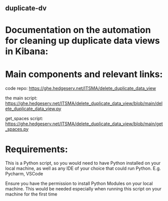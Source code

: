 ## duplicate-dv

# Documentation on the automation for cleaning up duplicate data views in Kibana:

# Main components and relevant links:

code repo: https://ghe.hedgeserv.net/ITSMA/delete_duplicate_data_view 

the main script: https://ghe.hedgeserv.net/ITSMA/delete_duplicate_data_view/blob/main/delete_duplicate_data_view.py

get_spaces script: https://ghe.hedgeserv.net/ITSMA/delete_duplicate_data_view/blob/main/get_spaces.py
    



# Requirements:

This is a Python script, so you would need to have Python installed on your local machine, as well as any IDE of your choice that could run Python. E.g. Pycharm, VSCode



Ensure you have the permission to install Python Modules on your local machine. This would be needed especially when running this script on your machine for the first time


